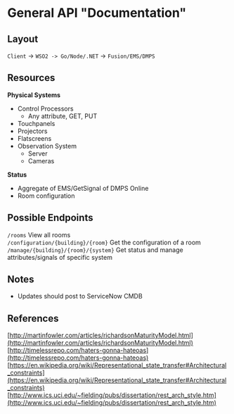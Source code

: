 # General API "Documentation"

## Layout
`Client` -> `WSO2 -> Go/Node/.NET` -> `Fusion/EMS/DMPS`

## Resources
**Physical Systems**  
- Control Processors
  - Any attribute, GET, PUT
- Touchpanels
- Projectors
- Flatscreens
- Observation System
  - Server
  - Cameras

**Status**  
- Aggregate of EMS/GetSignal of DMPS Online
- Room configuration

## Possible Endpoints
`/rooms` View all rooms  
`/configuration/{building}/{room}` Get the configuration of a room  
`/manage/{building}/{room}/{system}` Get status and manage attributes/signals of specific system  

## Notes
- Updates should post to ServiceNow CMDB

## References
[http://martinfowler.com/articles/richardsonMaturityModel.html](http://martinfowler.com/articles/richardsonMaturityModel.html)  
[http://timelessrepo.com/haters-gonna-hateoas](http://timelessrepo.com/haters-gonna-hateoas)  
[https://en.wikipedia.org/wiki/Representational_state_transfer#Architectural_constraints](https://en.wikipedia.org/wiki/Representational_state_transfer#Architectural_constraints)  
[http://www.ics.uci.edu/~fielding/pubs/dissertation/rest_arch_style.htm](http://www.ics.uci.edu/~fielding/pubs/dissertation/rest_arch_style.htm)  
